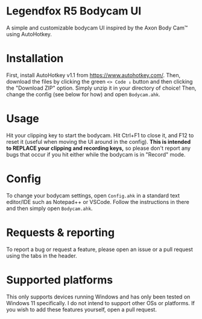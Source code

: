 # Legendfox R5 Bodycam UI
A simple and customizable bodycam UI inspired by the Axon Body Cam™ using AutoHotkey.

# Installation
First, install AutoHotkey v1.1 from https://www.autohotkey.com/. Then, download the files by clicking the green `<> Code ↓` button and then clicking the "Download ZIP" option. Simply unzip it in your directory of choice! Then, change the config (see below for how) and open `Bodycam.ahk`.

# Usage
Hit your clipping key to start the bodycam. Hit Ctrl+F1 to close it, and F12 to reset it (useful when moving the UI around in the config). **This is intended to REPLACE your clipping and recording keys,** so please don't report any bugs that occur if you hit either while the bodycam is in "Record" mode.

# Config
To change your bodycam settings, open `Config.ahk` in a standard text editor/IDE such as Notepad++ or VSCode. Follow the instructions in there and then simply open `Bodycam.ahk`.

# Requests & reporting
To report a bug or request a feature, please open an issue or a pull request using the tabs in the header.

# Supported platforms
This only supports devices running Windows and has only been tested on Windows 11 specifically. I do not intend to support other OSs or platforms. If you wish to add these features yourself, open a pull request.
